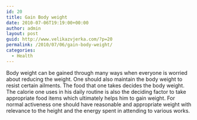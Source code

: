 ```yaml
---
id: 20
title: Gain Body weight
date: 2010-07-06T19:19:00+00:00
author: admin
layout: post
guid: http://www.velikazvjerka.com/?p=20
permalink: /2010/07/06/gain-body-weight/
categories:
  - Health
---
```

Body weight can be gained through many ways when everyone is worried about reducing the weight. One should also maintain the body weight to resist certain ailments. The food that one takes decides the body weight. The calorie one uses in his daily routine is also the deciding factor to take appropriate food items which ultimately helps him to gain weight. For normal activeness one should have reasonable and appropriate weight with relevance to the height and the energy spent in attending to various works.